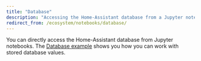 ```yaml
---
title: "Database"
description: "Accessing the Home-Assistant database from a Jupyter notebook."
redirect_from: /ecosystem/notebooks/database/
---
```


You can directly access the Home-Assistant database from Jupyter notebooks. The [Database example](http://nbviewer.jupyter.org/github/home-assistant/home-assistant-notebooks/blob/master/database-examples.ipynb) shows you how you can work with stored database values.
